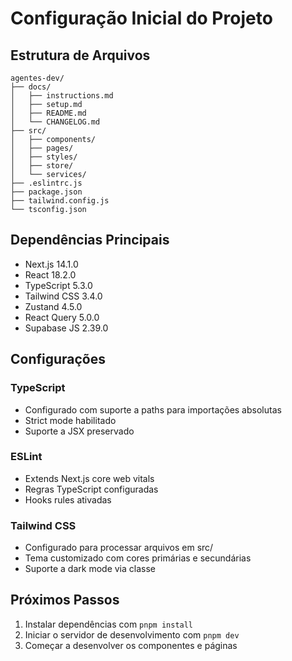 # Configuração Inicial do Projeto

## Estrutura de Arquivos

```
agentes-dev/
├── docs/
│   ├── instructions.md
│   ├── setup.md
│   ├── README.md
│   └── CHANGELOG.md
├── src/
│   ├── components/
│   ├── pages/
│   ├── styles/
│   ├── store/
│   └── services/
├── .eslintrc.js
├── package.json
├── tailwind.config.js
└── tsconfig.json
```

## Dependências Principais

- Next.js 14.1.0
- React 18.2.0
- TypeScript 5.3.0
- Tailwind CSS 3.4.0
- Zustand 4.5.0
- React Query 5.0.0
- Supabase JS 2.39.0

## Configurações

### TypeScript

- Configurado com suporte a paths para importações absolutas
- Strict mode habilitado
- Suporte a JSX preservado

### ESLint

- Extends Next.js core web vitals
- Regras TypeScript configuradas
- Hooks rules ativadas

### Tailwind CSS

- Configurado para processar arquivos em src/
- Tema customizado com cores primárias e secundárias
- Suporte a dark mode via classe

## Próximos Passos

1. Instalar dependências com `pnpm install`
2. Iniciar o servidor de desenvolvimento com `pnpm dev`
3. Começar a desenvolver os componentes e páginas
